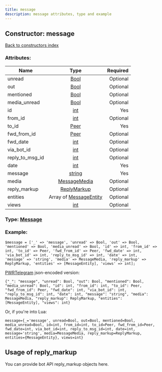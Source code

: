 ```yaml
---
title: message
description: message attributes, type and example
---
```

## Constructor: message  
[Back to constructors index](index.md)



### Attributes:

| Name     |    Type       | Required |
|----------|:-------------:|---------:|
|unread|[Bool](../types/Bool.md) | Optional|
|out|[Bool](../types/Bool.md) | Optional|
|mentioned|[Bool](../types/Bool.md) | Optional|
|media\_unread|[Bool](../types/Bool.md) | Optional|
|id|[int](../types/int.md) | Yes|
|from\_id|[int](../types/int.md) | Optional|
|to\_id|[Peer](../types/Peer.md) | Yes|
|fwd\_from\_id|[Peer](../types/Peer.md) | Optional|
|fwd\_date|[int](../types/int.md) | Optional|
|via\_bot\_id|[int](../types/int.md) | Optional|
|reply\_to\_msg\_id|[int](../types/int.md) | Optional|
|date|[int](../types/int.md) | Yes|
|message|[string](../types/string.md) | Yes|
|media|[MessageMedia](../types/MessageMedia.md) | Optional|
|reply\_markup|[ReplyMarkup](../types/ReplyMarkup.md) | Optional|
|entities|Array of [MessageEntity](../types/MessageEntity.md) | Optional|
|views|[int](../types/int.md) | Optional|



### Type: [Message](../types/Message.md)


### Example:

```
$message = ['_' => 'message', 'unread' => Bool, 'out' => Bool, 'mentioned' => Bool, 'media_unread' => Bool, 'id' => int, 'from_id' => int, 'to_id' => Peer, 'fwd_from_id' => Peer, 'fwd_date' => int, 'via_bot_id' => int, 'reply_to_msg_id' => int, 'date' => int, 'message' => 'string', 'media' => MessageMedia, 'reply_markup' => ReplyMarkup, 'entities' => [MessageEntity], 'views' => int];
```  

[PWRTelegram](https://pwrtelegram.xyz) json-encoded version:

```
{"_": "message", "unread": Bool, "out": Bool, "mentioned": Bool, "media_unread": Bool, "id": int, "from_id": int, "to_id": Peer, "fwd_from_id": Peer, "fwd_date": int, "via_bot_id": int, "reply_to_msg_id": int, "date": int, "message": "string", "media": MessageMedia, "reply_markup": ReplyMarkup, "entities": [MessageEntity], "views": int}
```


Or, if you're into Lua:  


```
message={_='message', unread=Bool, out=Bool, mentioned=Bool, media_unread=Bool, id=int, from_id=int, to_id=Peer, fwd_from_id=Peer, fwd_date=int, via_bot_id=int, reply_to_msg_id=int, date=int, message='string', media=MessageMedia, reply_markup=ReplyMarkup, entities={MessageEntity}, views=int}

```



## Usage of reply_markup

You can provide bot API reply_markup objects here.  


